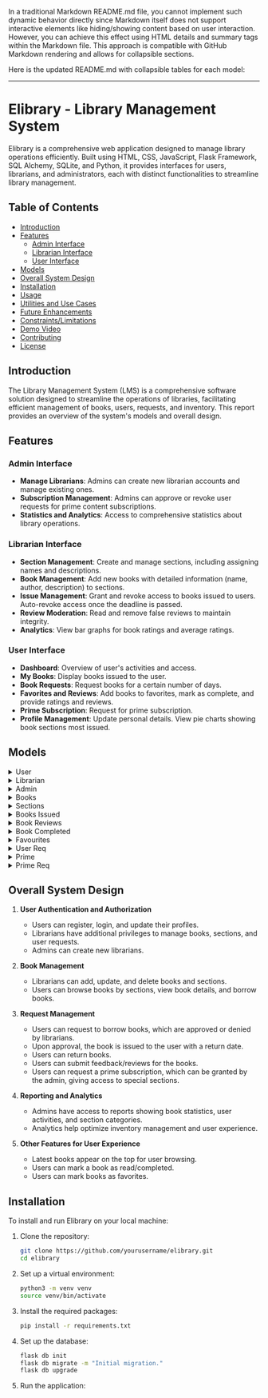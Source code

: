 In a traditional Markdown README.md file, you cannot implement such dynamic behavior directly since Markdown itself does not support interactive elements like hiding/showing content based on user interaction. However, you can achieve this effect using HTML details and summary tags within the Markdown file. This approach is compatible with GitHub Markdown rendering and allows for collapsible sections.

Here is the updated README.md with collapsible tables for each model:

---

# Elibrary - Library Management System

Elibrary is a comprehensive web application designed to manage library operations efficiently. Built using HTML, CSS, JavaScript, Flask Framework, SQL Alchemy, SQLite, and Python, it provides interfaces for users, librarians, and administrators, each with distinct functionalities to streamline library management.

## Table of Contents
- [Introduction](#introduction)
- [Features](#features)
  - [Admin Interface](#admin-interface)
  - [Librarian Interface](#librarian-interface)
  - [User Interface](#user-interface)
- [Models](#models)
- [Overall System Design](#overall-system-design)
- [Installation](#installation)
- [Usage](#usage)
- [Utilities and Use Cases](#utilities-and-use-cases)
- [Future Enhancements](#future-enhancements)
- [Constraints/Limitations](#constraints-limitations)
- [Demo Video](#demo-video)
- [Contributing](#contributing)
- [License](#license)

## Introduction

The Library Management System (LMS) is a comprehensive software solution designed to streamline the operations of libraries, facilitating efficient management of books, users, requests, and inventory. This report provides an overview of the system's models and overall design.

## Features

### Admin Interface
- **Manage Librarians**: Admins can create new librarian accounts and manage existing ones.
- **Subscription Management**: Admins can approve or revoke user requests for prime content subscriptions.
- **Statistics and Analytics**: Access to comprehensive statistics about library operations.

### Librarian Interface
- **Section Management**: Create and manage sections, including assigning names and descriptions.
- **Book Management**: Add new books with detailed information (name, author, description) to sections.
- **Issue Management**: Grant and revoke access to books issued to users. Auto-revoke access once the deadline is passed.
- **Review Moderation**: Read and remove false reviews to maintain integrity.
- **Analytics**: View bar graphs for book ratings and average ratings.

### User Interface
- **Dashboard**: Overview of user's activities and access.
- **My Books**: Display books issued to the user.
- **Book Requests**: Request books for a certain number of days.
- **Favorites and Reviews**: Add books to favorites, mark as complete, and provide ratings and reviews.
- **Prime Subscription**: Request for prime subscription.
- **Profile Management**: Update personal details. View pie charts showing book sections most issued.

## Models

<details>
  <summary>User</summary>
  
| Field      | Type          | Description       |
|------------|---------------|-------------------|
| Id         | Primary Key   | Unique identifier |
| Username   | String        | User's username   |
| Passhash   | String        | Password hash     |
| Name       | String        | Full name         |
| Age        | Integer       | Age               |
| User_img   | String (URL)  | User image URL    |

</details>

<details>
  <summary>Librarian</summary>
  
| Field      | Type          | Description       |
|------------|---------------|-------------------|
| Lib_id     | Primary Key   | Unique identifier |
| Passhash   | String        | Password hash     |
| Name       | String        | Full name         |
| Lib_img    | String (URL)  | Librarian image URL|

</details>

<details>
  <summary>Admin</summary>
  
| Field      | Type          | Description       |
|------------|---------------|-------------------|
| Admin_id   | Primary Key   | Unique identifier |
| Passhash   | String        | Password hash     |
| Name       | String        | Full name         |
| Admin_img  | String (URL)  | Admin image URL   |

</details>

<details>
  <summary>Books</summary>
  
| Field      | Type          | Description       |
|------------|---------------|-------------------|
| Id         | Primary Key   | Unique identifier |
| Book_title | String        | Title of the book |
| Author     | String        | Author's name     |
| Description| String        | Book description  |
| Link       | String (URL)  | Book link (PDF)   |
| Section_id | Foreign Key   | Section identifier|
| Book_cover | String (URL)  | Book cover image  |
| Added_by   | Foreign Key   | Librarian who added the book |
| Date_added | Date          | Date when added   |

</details>

<details>
  <summary>Sections</summary>
  
| Field      | Type          | Description       |
|------------|---------------|-------------------|
| Section_id | Primary Key   | Unique identifier |
| Section    | String        | Section name      |
| Description| String        | Section description |
| Added_by   | Foreign Key   | Librarian who added the section |
| Prime      | Boolean       | Prime section flag|
| Date_added | Date          | Date when added   |

</details>

<details>
  <summary>Books Issued</summary>
  
| Field      | Type          | Description       |
|------------|---------------|-------------------|
| Issue_id   | Primary Key   | Unique identifier |
| Book_id    | Foreign Key   | Issued book id    |
| User_id    | Foreign Key   | User id           |
| Issued_by  | Foreign Key   | Librarian who issued the book |
| Issue_date | Date          | Date of issue     |
| Access_date| Date          | Access expiration date |

</details>

<details>
  <summary>Book Reviews</summary>
  
| Field      | Type          | Description       |
|------------|---------------|-------------------|
| Review_id  | Primary Key   | Unique identifier |
| Book_id    | Foreign Key   | Reviewed book id  |
| User_id    | Foreign Key   | User id           |
| Rating     | Integer       | Book rating       |
| Reviews    | Text          | Review text       |

</details>

<details>
  <summary>Book Completed</summary>
  
| Field      | Type          | Description       |
|------------|---------------|-------------------|
| Record     | Primary Key   | Unique identifier |
| Book_id    | Foreign Key   | Completed book id |
| User_id    | Foreign Key   | User id           |

</details>

<details>
  <summary>Favourites</summary>
  
| Field      | Type          | Description       |
|------------|---------------|-------------------|
| Fav_id     | Primary Key   | Unique identifier |
| Book_id    | Foreign Key   | Favourite book id |
| User_id    | Foreign Key   | User id           |

</details>

<details>
  <summary>User Req</summary>
  
| Field      | Type          | Description       |
|------------|---------------|-------------------|
| Req_id     | Primary Key   | Unique identifier |
| Book_id    | Foreign Key   | Requested book id |
| User_id    | Foreign Key   | User id           |
| Days       | Integer       | Requested days    |

</details>

<details>
  <summary>Prime</summary>
  
| Field      | Type          | Description       |
|------------|---------------|-------------------|
| User_id    | Primary Key   | Unique identifier |

</details>

<details>
  <summary>Prime Req</summary>
  
| Field      | Type          | Description       |
|------------|---------------|-------------------|
| User_id    | Primary Key   | Unique identifier |

</details>

## Overall System Design

1. **User Authentication and Authorization**
   - Users can register, login, and update their profiles.
   - Librarians have additional privileges to manage books, sections, and user requests.
   - Admins can create new librarians.

2. **Book Management**
   - Librarians can add, update, and delete books and sections.
   - Users can browse books by sections, view book details, and borrow books.

3. **Request Management**
   - Users can request to borrow books, which are approved or denied by librarians.
   - Upon approval, the book is issued to the user with a return date.
   - Users can return books.
   - Users can submit feedback/reviews for the books.
   - Users can request a prime subscription, which can be granted by the admin, giving access to special sections.

4. **Reporting and Analytics**
   - Admins have access to reports showing book statistics, user activities, and section categories.
   - Analytics help optimize inventory management and user experience.

5. **Other Features for User Experience**
   - Latest books appear on the top for user browsing.
   - Users can mark a book as read/completed.
   - Users can mark books as favorites.

## Installation

To install and run Elibrary on your local machine:

1. Clone the repository:
   ```sh
   git clone https://github.com/yourusername/elibrary.git
   cd elibrary
   ```

2. Set up a virtual environment:
   ```sh
   python3 -m venv venv
   source venv/bin/activate
   ```

3. Install the required packages:
   ```sh
   pip install -r requirements.txt
   ```

4. Set up the database:
   ```sh
   flask db init
   flask db migrate -m "Initial migration."
   flask db upgrade
   ```

5. Run the application:
